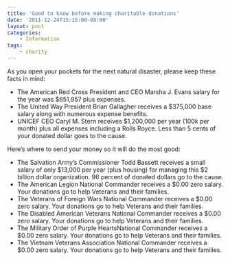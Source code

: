 ```yaml
---
title: 'Good to know before making charitable donations'
date: '2011-12-24T15:15:00-08:00'
layout: post
categories:
    - Information
tags:
    - charity
---
```


As you open your pockets for the next natural disaster, please keep these facts in mind:

- The American Red Cross President and CEO Marsha J. Evans salary for the year was $651,957 plus expenses.
- The United Way President Brian Gallagher receives a $375,000 base salary along with numerous expense benefits.
- UNICEF CEO Caryl M. Stern receives $1,200,000 per year (100k per month) plus all expenses including a Rolls Royce. Less than 5 cents of your donated dollar goes to the cause.

Here’s where to send your money so it will do the most good:

- The Salvation Army’s Commissioner Todd Bassett receives a small salary of only $13,000 per year (plus housing) for managing this $2 billion dollar organization. 96 percent of donated dollars go to the cause.
- The American Legion National Commander receives a $0.00 zero salary. Your donations go to help Veterans and their families.
- The Veterans of Foreign Wars National Commander receives a $0.00 zero salary. Your donations go to help Veterans and their families.
- The Disabled American Veterans National Commander receives a $0.00 zero salary. Your donations go to help Veterans and their families.
- The Military Order of Purple HeartsNational Commander receives a $0.00 zero salary. Your donations go to help Veterans and their families.
- The Vietnam Veterans Association National Commander receives a $0.00 zero salary. Your donations go to help Veterans and their families.